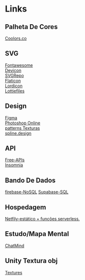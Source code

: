 # Links

## Palheta De Cores 
<a href="https://coolors.co/">Coolors.co</a>
<br>

## SVG
<a href="https://fontawesome.com/">Fontawesome</a>
<br>
<a href="https://devicon.dev/">Devicon</a>
<br>
<a href="https://www.svgrepo.com/">SVGRepo</a>
<br>
<a href="https://www.flaticon.com/br/">Flaticon</a>
<br>
<a href="https://lordicon.com/icons/wired/outline">Lordicon</a>
<br>
<a href="https://lottiefiles.com/search?q=music&category=animations">Lottiefiles</a>


## Design
<a href="https://www.figma.com/files/recents-and-sharing/recently-viewed?fuid=1144741204241103924">Figma</a>
<br>
<a href="https://www.photoshoponline.net.br">Photoshop Online</a>
<br>
<a href="https://www.toptal.com/designers/subtlepatterns/page/4/">patterns Texturas</a>
<br>
<a href="https://spline.design/">spline.design</a>


## API
<a href="https://free-apis.github.io/#/">Free-APIs</a>
<br>
<a href="https://insomnia.rest/products/insomnia">Insomnia</a>

## Bando De Dados
<a href="https://firebase.google.com/?hl=pt-br">firebase-NoSQL</a>
<a href="https://supabase.com/">Supabase-SQL</a>
<br>

## Hospedagem
<a href="https://www.netlify.com/">Netfily-estático + funções serverless.</a>
<br>

## Estudo/Mapa Mental
<a href="https://chatmind.tech/pt">ChatMind</a>
<br>

## Unity Textura obj
<a href="https://www.textures.com/library">Textures</a>
<br>



